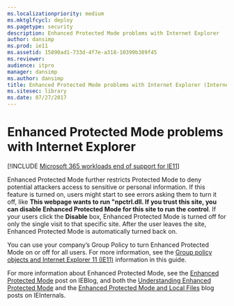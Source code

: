 ```yaml
---
ms.localizationpriority: medium
ms.mktglfcycl: deploy
ms.pagetype: security
description: Enhanced Protected Mode problems with Internet Explorer
author: dansimp
ms.prod: ie11
ms.assetid: 15890ad1-733d-4f7e-a318-10399b389f45
ms.reviewer: 
audience: itpro
manager: dansimp
ms.author: dansimp
title: Enhanced Protected Mode problems with Internet Explorer (Internet Explorer 11 for IT Pros)
ms.sitesec: library
ms.date: 07/27/2017
---
```



# Enhanced Protected Mode problems with Internet Explorer

[!INCLUDE [Microsoft 365 workloads end of support for IE11](../includes/microsoft-365-ie-end-of-support.md)]

Enhanced Protected Mode further restricts Protected Mode to deny potential attackers access to sensitive or personal information. If this feature is turned on, users might start to see errors asking them to turn it off, like **This webpage wants to run "npctrl.dll. If you trust this site, you can disable Enhanced Protected Mode for this site to run the control**. If your users click the **Disable** box, Enhanced Protected Mode is turned off for only the single visit to that specific site. After the user leaves the site, Enhanced Protected Mode is automatically turned back on.

You can use your company’s Group Policy to turn Enhanced Protected Mode on or off for all users. For more information, see the [Group policy objects and Internet Explorer 11 (IE11)](group-policy-objects-and-ie11.md) information in this guide.

For more information about Enhanced Protected Mode, see the [Enhanced Protected Mode](https://go.microsoft.com/fwlink/p/?LinkId=267512) post on IEBlog, and both the [Understanding Enhanced Protected Mode](https://go.microsoft.com/fwlink/p/?LinkId=282662) and the [Enhanced Protected Mode and Local Files](https://go.microsoft.com/fwlink/p/?LinkId=282663) blog posts on IEInternals.

 

 



